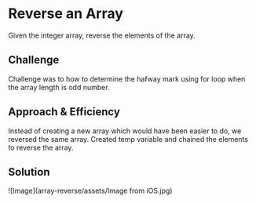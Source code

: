 # Reverse an Array
<!-- Short summary or background information -->
Given the integer array, reverse the elements of the array. 
## Challenge
<!-- Description of the challenge -->
Challenge was to how to determine the hafway mark using for loop when the array length is odd number.

## Approach & Efficiency
<!-- What approach did you take? Why? What is the Big O space/time for this approach? -->
Instead of creating a new array which would have been easier to do, we reversed the same array. Created temp variable and chained the elements to reverse the array.

## Solution
<!-- Embedded whiteboard image -->
![Image](array-reverse/assets/Image from iOS.jpg)


